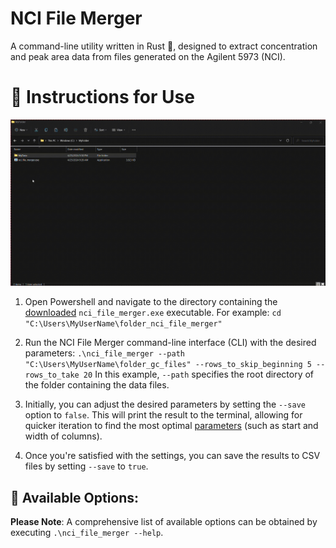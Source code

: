 # NCI File Merger
A command-line utility written in Rust 🦀, designed to extract concentration and peak area data from files generated on the Agilent 5973 (NCI).

# 📖 Instructions for Use

![Alt Text](example.gif)

1. Open Powershell and navigate to the directory containing the [downloaded](https://github.com/adamcseresznye/github_work_scripts/releases) `nci_file_merger.exe` executable. For example:
   `cd "C:\Users\MyUserName\folder_nci_file_merger"`

2. Run the NCI File Merger command-line interface (CLI) with the desired parameters:
   `.\nci_file_merger --path "C:\Users\MyUserName\folder_gc_files" --rows_to_skip_beginning 5 --rows_to_take 20`
   In this example, `--path` specifies the root directory of the folder containing the data files.

3. Initially, you can adjust the desired parameters by setting the `--save` option to `false`. This will print the result to the terminal, allowing for quicker iteration to find the most optimal [parameters](https://github.com/adamcseresznye/github_work_scripts/tree/main/nci_file_merger#-options) (such as start and width of columns).

4. Once you're satisfied with the settings, you can save the results to CSV files by setting `--save` to `true`.

## 🤔 Available Options:
**Please Note**: A comprehensive list of available options can be obtained by executing `.\nci_file_merger --help`.
